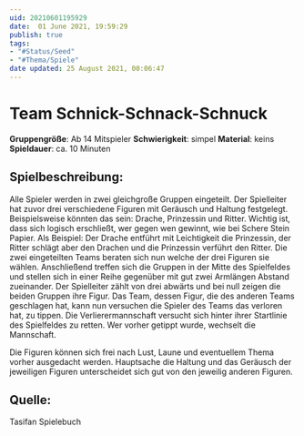 ```yaml
---
uid: 20210601195929
date:  01 June 2021, 19:59:29
publish: true
tags:
- "#Status/Seed"
- "#Thema/Spiele"
date updated: 25 August 2021, 00:06:47
---
```


# **Team Schnick-Schnack-Schnuck**

**Gruppengröße**: Ab 14 Mitspieler
**Schwierigkeit**: simpel
**Material**: keins
**Spieldauer**: ca. 10 Minuten

## **Spielbeschreibung**:

Alle Spieler werden in zwei gleichgroße Gruppen eingeteilt. Der Spielleiter hat zuvor drei verschiedene Figuren mit Geräusch und Haltung festgelegt. Beispielsweise könnten das sein: Drache, Prinzessin und Ritter. Wichtig ist, dass sich logisch erschließt, wer gegen wen gewinnt, wie bei Schere Stein Papier. Als Beispiel: Der Drache entführt mit Leichtigkeit die Prinzessin, der Ritter schlägt aber den Drachen und die Prinzessin verführt den Ritter. Die zwei eingeteilten Teams beraten sich nun welche der drei Figuren sie wählen. Anschließend treffen sich die Gruppen in der Mitte des Spielfeldes und stellen sich in einer Reihe gegenüber mit gut zwei Armlängen Abstand zueinander. Der Spielleiter zählt von drei abwärts und bei null zeigen die beiden Gruppen ihre Figur. Das Team, dessen Figur, die des anderen Teams geschlagen hat, kann nun versuchen die Spieler des Teams das verloren hat, zu tippen. Die Verlierermannschaft versucht sich hinter ihrer Startlinie des Spielfeldes zu retten. Wer vorher getippt wurde, wechselt die Mannschaft.

Die Figuren können sich frei nach Lust, Laune und eventuellem Thema vorher ausgedacht werden. Hauptsache die Haltung und das Geräusch der jeweiligen Figuren unterscheidet sich gut von den jeweilig anderen Figuren.

## **Quelle**:

Tasifan Spielebuch